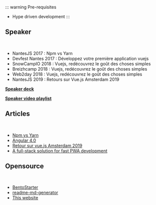 ::: warning Pre-requisites
* Hype driven development
:::

## Speaker

<br />

* NantesJS 2017 : Npm vs Yarn 
* Devfest Nantes 2017 : Développez votre première application vuejs
* SnowCampIO 2018 : Vuejs, redécouvrez le goût des choses simples
* Breizhcamp 2018 : Vuejs, redécouvrez le goût des choses simples
* Web2day 2018 : Vuejs, redécouvrez le goût des choses simples 
* NantesJS 2019 : Retours sur Vue.js Amsterdam 2019

[**Speaker deck**](https://speakerdeck.com/franckabgrall)

[**Speaker video playlist**](https://www.youtube.com/playlist?list=PL_LuVBWbZOItnuoJw5SOIq9QKldsTM1HP)

## Articles

<br />

* [Npm vs Yarn](https://blog.zenika.com/2017/03/13/npm-vs-yarn/)
* [Angular 4.0](https://blog.zenika.com/2017/03/28/angular-4-0/)
* [Retour sur vue.js Amsterdam 2019](https://blog.zenika.com/2019/03/18/retour-sur-vue-js-amsterdam-2019/)
* [A full-stack solution for fast PWA development](https://medium.zenika.com/a-full-stack-solution-for-fast-pwa-development-937288b055b8)

## Opensource

<br />

* [BentoStarter](https://github.com/kefranabg/bento-starter)
* [readme-md-generator](https://github.com/kefranabg/readme-md-generator)
* [This website](https://github.com/kefranabg/franck-abgrall.me)
